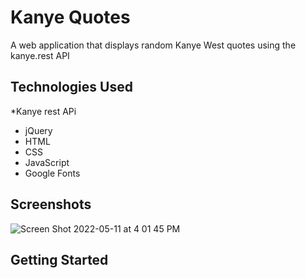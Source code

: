 # Kanye Quotes

A web application that displays random Kanye West quotes using the kanye.rest API

## Technologies Used
*Kanye rest APi
* jQuery
* HTML
* CSS
* JavaScript
* Google Fonts

## Screenshots
![Screen Shot 2022-05-11 at 4 01 45 PM](https://user-images.githubusercontent.com/91226782/167937340-9e8e7fab-fe11-4144-98e4-ff425b6aa6ce.png)

## Getting Started